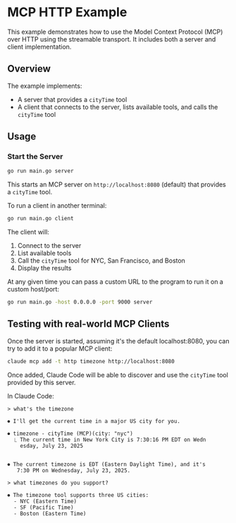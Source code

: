 # MCP HTTP Example

This example demonstrates how to use the Model Context Protocol (MCP) over HTTP using the streamable transport. It includes both a server and client implementation.

## Overview

The example implements:
- A server that provides a `cityTime` tool
- A client that connects to the server, lists available tools, and calls the `cityTime` tool

## Usage

### Start the Server

```bash
go run main.go server
```
This starts an MCP server on `http://localhost:8080` (default) that provides a `cityTime` tool.

To run a client in another terminal:

```bash
go run main.go client
```

The client will:
1. Connect to the server
2. List available tools
3. Call the `cityTime` tool for NYC, San Francisco, and Boston
4. Display the results

At any given time you can pass a custom URL to the program to run it on a custom host/port:

```bash
go run main.go -host 0.0.0.0 -port 9000 server
```

## Testing with real-world MCP Clients

Once the server is started, assuming it's the default localhost:8080, you can try to add it to a popular MCP client:

```bash
claude mcp add -t http timezone http://localhost:8080
```

Once added, Claude Code will be able to discover and use the `cityTime` tool provided by this server.

In Claude Code:

```
> what's the timezone

⏺ I'll get the current time in a major US city for you.

⏺ timezone - cityTime (MCP)(city: "nyc")
  ⎿ The current time in New York City is 7:30:16 PM EDT on Wedn
    esday, July 23, 2025


⏺ The current timezone is EDT (Eastern Daylight Time), and it's
   7:30 PM on Wednesday, July 23, 2025.

> what timezones do you support?

⏺ The timezone tool supports three US cities:
  - NYC (Eastern Time)
  - SF (Pacific Time)
  - Boston (Eastern Time)
```
